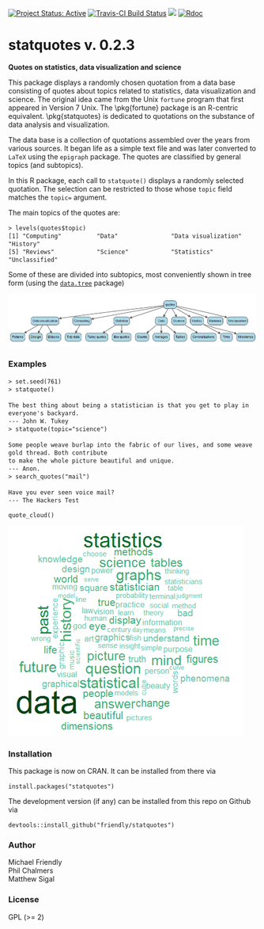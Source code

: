 [![Project Status: Active](http://www.repostatus.org/badges/latest/active.svg)](http://www.repostatus.org/#active) 
[![Travis-CI Build Status](https://travis-ci.org/friendly/statquotes.svg?branch=master)](https://travis-ci.org/friendly/statquotes) [![](http://www.r-pkg.org/badges/version/statquotes)](http://www.r-pkg.org/pkg/statquotes) 
[![Rdoc](http://www.rdocumentation.org/badges/version/statquotes)](http://www.rdocumentation.org/packages/statquotes)

# statquotes v. 0.2.3
**Quotes on statistics, data visualization and science**

This package displays a randomly chosen quotation from a data base consisting
of quotes about topics related to statistics, data visualization and science.
The original idea came from the Unix `fortune` program that first appeared
in Version 7 Unix. The \pkg{fortune} package is an R-centric equivalent.
\pkg{statquotes} is dedicated to quotations on the substance of data
analysis and visualization.

The data base is a collection of quotations assembled over the years from various
sources.  It began life as a simple text file and was later converted to
`LaTeX`  using the `epigraph` package. The quotes are classified by general topics (and subtopics).

In this R package, each call to `statquote()` displays a randomly selected quotation.
The selection can be restricted to those whose `topic` field matches the `topic=`
argument.

The main topics of the quotes are:

```{r}
> levels(quotes$topic)
[1] "Computing"          "Data"               "Data visualization" "History"           
[5] "Reviews"            "Science"            "Statistics"         "Unclassified"      
```

Some of these are divided into subtopics, most conveniently shown in tree form (using the [`data.tree`](https://cran.r-project.org/package=pkgname) package)

<img src="qtree.png">

### Examples

```{r}
> set.seed(761)
> statquote()

The best thing about being a statistician is that you get to play in everyone's backyard. 
--- John W. Tukey 
> statquote(topic="science")

Some people weave burlap into the fabric of our lives, and some weave gold thread. Both contribute 
to make the whole picture beautiful and unique. 
--- Anon. 
> search_quotes("mail")

Have you ever seen voice mail?
--- The Hackers Test
```

```{r}
quote_cloud()
```

<img src="quotecloud.png">

### Installation

This package is now on CRAN.  It can be installed from there via

```
install.packages("statquotes")
```
The development version (if any) can be installed from this repo on Github via
```
devtools::install_github("friendly/statquotes")
```

### Author

Michael Friendly  
Phil Chalmers  
Matthew Sigal


### License

GPL (>= 2)
